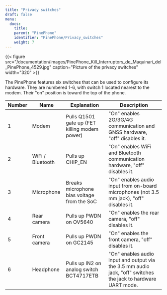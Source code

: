 ```yaml
---
title: "Privacy switches"
draft: false
menu:
  docs:
    title:
    parent: "PinePhone"
    identifier: "PinePhone/Privacy_switches"
    weight: 7
---
```


{{< figure src="/documentation/images/PinePhone_Kill_Interruptors_de_Maquinari_del_PinePhone_4529.jpg" caption="Picture of the privacy switches" width="320" >}}

The PinePhone features six switches that can be used to configure its hardware. They are numbered 1-6, with switch 1 located nearest to the modem. Their "on" position is toward the top of the phone.

| Number | Name | Explanation | Description |
| --- | --- | --- | --- |
| 1 | Modem | Pulls Q1501 gate up (FET killing modem power) | "On" enables 2G/3G/4G communication and GNSS hardware, "off" disables it. |
| 2 | WiFi / Bluetooth | Pulls up CHIP_EN | "On" enables WiFi and Bluetooth communication hardware, "off" disables it. |
| 3 | Microphone | Breaks microphone bias voltage from the SoC | "On" enables audio input from on-board microphones (not 3.5 mm jack), "off" disables it. |
| 4 | Rear camera | Pulls up PWDN on OV5640 | "On" enables the rear camera, "off" disables it. |
| 5 | Front camera | Pulls up PWDN on GC2145 | "On" enables the front camera, "off" disables it. |
| 6 | Headphone | Pulls up IN2 on analog switch BCT4717ETB | "On" enables audio input and output via the 3.5 mm audio jack, "off" switches the jack to hardware UART mode. |
